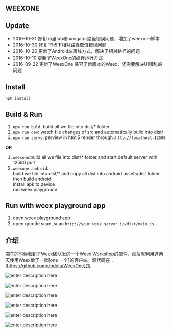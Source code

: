 

## WEEXONE

## Update
* 2016-10-31 修复h5里tab和navigator路径错误问题，增加了weexone脚本
* 2016-10-30 修复了h5下相对路径取值错误问题
* 2016-10-26 更新了Android端离线方式，解决了相对路径的问题
* 2016-10-10 更新了WeexOne的编译运行方式
* 2016-09-22 更新了WeexOne 兼容了新版本的Weex，还需要解决UI错乱的问题

## Install
```bash
npm install
```
## Build & Run
1. `npm run buld`: build all we file into dist/* folder
2. `npm run dev`: watch file changes of src and automatically build into dist/
3. `npm run serve`: perview in html5 render through :`http://localhost:12580`


**OR**

1. `weexone`:build all we file into dist/* folder,and start default server with 12580 port
2. `weexone android`:     
  build we file into dist/* and copy all dist into android assets/dist folder     
  then build android    
  install apk to device    
  run weex playground    
 
## Run with weex playground app
1. open weex playground app
2. open qrcode scan ,scan `http://your weex server ip/dist/main.js`

## 介绍

端午的时候收到了Weex团队发的一个Weex Workshop的邮件，然后就利用这两天使用Weex做了一款[one 一个]的客户端。源代码在：[https://github.com/dodola/WeexOne][1]


![enter description here][2]


![enter description here][3]



![enter description here][4]


![enter description here][5]


![enter description here][6]

![enter description here][7]






  [1]: https://github.com/dodola/WeexOne
  [2]: ./images/1.png "1.png"
  [3]: ./images/2.png "2.png"
  [4]: ./images/3.png "3.png"
  [5]: ./images/4.png "4.png"
  [6]: ./images/5.png "5.png"
  [7]: ./images/6.png "6.png"
